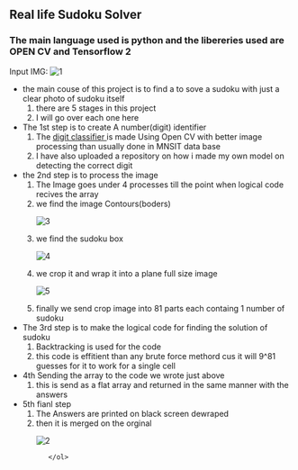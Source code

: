 
## Real life Sudoku Solver 
### The main language used is python and the libereries used are OPEN CV and Tensorflow 2
Input IMG:
![1](https://user-images.githubusercontent.com/81687948/140780335-9dd87b50-b49d-415a-8d3d-75a0f07474b1.png)
  <ul>
    <li> the main couse of this project is to find a to sove a sudoku with just a clear photo of sudoku itself
      <ol>
          <li>there are 5 stages in this project
          <li>I will go over each one here
      </ol>
    <li>The 1st step is to create A number(digit) identifier
      <ol>
        <li>The <a href="https://github.com/Anurag-2000/digit_reco">digit classifier </a>is made Using Open CV with better image processing than usually done in MNSIT data base
        <li>I have also uploaded a repository on how i made my own model on detecting the correct digit
      </ol>
    <li>the 2nd step is to process the image
      <ol>
        <li>The Image goes under 4 processes till the point when logical code recives the array
        <li>we find the image Contours(boders)
          
![3](https://user-images.githubusercontent.com/81687948/140778571-1ceaafc6-0f74-454e-bb5d-d7d2bb54dba0.jpg)
        <li>we find the sudoku box
          
![4](https://user-images.githubusercontent.com/81687948/140778701-f29fae77-e3b6-4d43-89b9-27e3361c1852.jpg)
        <li>we crop it and wrap it into a plane full size image
          
![5](https://user-images.githubusercontent.com/81687948/140778826-208099bf-ddf5-4882-a108-f8c32d39fc9c.jpg)
        <li>finally we send crop image into 81 parts each containg 1 number of sudoku</li>
      </ol>
    <li>The 3rd step is to make the logical code for finding the solution of sudoku
      <ol>
        <li>Backtracking is used for the code 
        <li>this code is effitient than any brute force methord cus it will 9^81 guesses for it to work for a single cell
      </ol>
     <li>4th Sending the array to the code we wrote just above
        <ol>
          <li>this is send as a flat array and returned in the same manner with the answers
       </ol>
     <li>5th fianl step 
       <ol>
         <li>The Answers are printed on black screen dewraped
         <li> then it is merged on the orginal 
           
![2](https://user-images.githubusercontent.com/81687948/140781383-ea25d655-dcc9-4202-8efa-777516ee6400.png)

       </ol>
  </ul>
  
